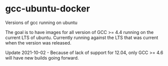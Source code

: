 # gcc-ubuntu-docker
Versions of gcc running on ubuntu

The goal is to have images for all version of GCC >= 4.4 running on the current LTS of ubuntu. Currently running against the LTS that was current when the version was released.

Update 2021-10-02 - Because of lack of support for 12.04, only GCC >= 4.6 will have new builds going forward.